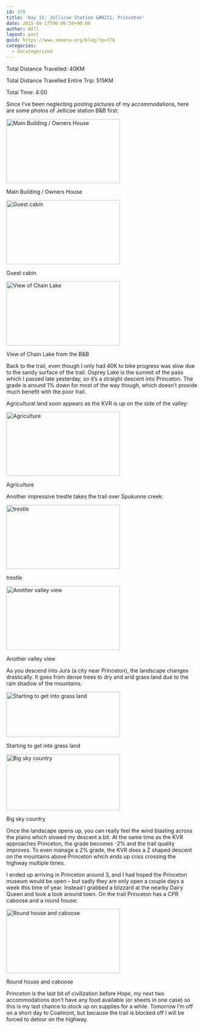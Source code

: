 ```yaml
---
id: 378
title: 'Day 11: Jellicoe Station &#8211; Princeton'
date: 2015-09-17T06:06:50+00:00
author: WIll
layout: post
guid: https://www.skeena.org/blog/?p=378
categories:
  - Uncategorized
---
```

Total Distance Travelled: 40KM

Total Distance Travelled Entire Trip: 515KM

Total Time: 4:00

Since I&#8217;ve been neglecting posting pictures of my accommodations, here are some photos of Jellicoe station B&B first:

<div id="attachment_379" style="width: 310px" class="wp-caption alignnone">
  <a href="https://www.skeena.org/blog/wp-content/uploads/2015/09/20150913_105516.jpg"><img aria-describedby="caption-attachment-379" loading="lazy" class="size-medium wp-image-379" src="https://www.skeena.org/blog/wp-content/uploads/2015/09/20150913_105516-300x169.jpg" alt="Main Building / Owners House" width="300" height="169" srcset="https://www.skeena.org/blog/wp-content/uploads/2015/09/20150913_105516-300x169.jpg 300w, https://www.skeena.org/blog/wp-content/uploads/2015/09/20150913_105516-1024x576.jpg 1024w, https://www.skeena.org/blog/wp-content/uploads/2015/09/20150913_105516-500x281.jpg 500w, https://www.skeena.org/blog/wp-content/uploads/2015/09/20150913_105516.jpg 1632w" sizes="(max-width: 300px) 100vw, 300px" /></a>
  
  <p id="caption-attachment-379" class="wp-caption-text">
    Main Building / Owners House
  </p>
</div>

<div id="attachment_380" style="width: 310px" class="wp-caption alignnone">
  <a href="https://www.skeena.org/blog/wp-content/uploads/2015/09/20150913_105506.jpg"><img aria-describedby="caption-attachment-380" loading="lazy" class="size-medium wp-image-380" src="https://www.skeena.org/blog/wp-content/uploads/2015/09/20150913_105506-300x169.jpg" alt="Guest cabin" width="300" height="169" srcset="https://www.skeena.org/blog/wp-content/uploads/2015/09/20150913_105506-300x169.jpg 300w, https://www.skeena.org/blog/wp-content/uploads/2015/09/20150913_105506-1024x576.jpg 1024w, https://www.skeena.org/blog/wp-content/uploads/2015/09/20150913_105506-500x281.jpg 500w, https://www.skeena.org/blog/wp-content/uploads/2015/09/20150913_105506.jpg 1632w" sizes="(max-width: 300px) 100vw, 300px" /></a>
  
  <p id="caption-attachment-380" class="wp-caption-text">
    Guest cabin
  </p>
</div>

<div id="attachment_381" style="width: 310px" class="wp-caption alignnone">
  <a href="https://www.skeena.org/blog/wp-content/uploads/2015/09/20150913_105421.jpg"><img aria-describedby="caption-attachment-381" loading="lazy" class="size-medium wp-image-381" src="https://www.skeena.org/blog/wp-content/uploads/2015/09/20150913_105421-300x169.jpg" alt="View of Chain Lake" width="300" height="169" srcset="https://www.skeena.org/blog/wp-content/uploads/2015/09/20150913_105421-300x169.jpg 300w, https://www.skeena.org/blog/wp-content/uploads/2015/09/20150913_105421-1024x576.jpg 1024w, https://www.skeena.org/blog/wp-content/uploads/2015/09/20150913_105421-500x281.jpg 500w, https://www.skeena.org/blog/wp-content/uploads/2015/09/20150913_105421.jpg 1632w" sizes="(max-width: 300px) 100vw, 300px" /></a>
  
  <p id="caption-attachment-381" class="wp-caption-text">
    View of Chain Lake from the B&B
  </p>
</div>

Back to the trail, even though I only had 40K to bike progress was slow due to the sandy surface of the trail. Osprey Lake is the summit of the pass which I passed late yesterday, so it&#8217;s a straight descent into Princeton. The grade is around 1% down for most of the way though, which doesn&#8217;t provide much benefit with the poor trail.

Agricultural land soon appears as the KVR is up on the side of the valley:

<div id="attachment_382" style="width: 310px" class="wp-caption alignnone">
  <a href="https://www.skeena.org/blog/wp-content/uploads/2015/09/20150913_113354.jpg"><img aria-describedby="caption-attachment-382" loading="lazy" class="size-medium wp-image-382" src="https://www.skeena.org/blog/wp-content/uploads/2015/09/20150913_113354-300x169.jpg" alt="Agriculture" width="300" height="169" srcset="https://www.skeena.org/blog/wp-content/uploads/2015/09/20150913_113354-300x169.jpg 300w, https://www.skeena.org/blog/wp-content/uploads/2015/09/20150913_113354-1024x576.jpg 1024w, https://www.skeena.org/blog/wp-content/uploads/2015/09/20150913_113354-500x281.jpg 500w, https://www.skeena.org/blog/wp-content/uploads/2015/09/20150913_113354.jpg 1632w" sizes="(max-width: 300px) 100vw, 300px" /></a>
  
  <p id="caption-attachment-382" class="wp-caption-text">
    Agriculture
  </p>
</div>

Another impressive trestle takes the trail over Spukunne creek:

<div id="attachment_383" style="width: 310px" class="wp-caption alignnone">
  <a href="https://www.skeena.org/blog/wp-content/uploads/2015/09/20150913_120800.jpg"><img aria-describedby="caption-attachment-383" loading="lazy" class="size-medium wp-image-383" src="https://www.skeena.org/blog/wp-content/uploads/2015/09/20150913_120800-300x169.jpg" alt="trestle" width="300" height="169" srcset="https://www.skeena.org/blog/wp-content/uploads/2015/09/20150913_120800-300x169.jpg 300w, https://www.skeena.org/blog/wp-content/uploads/2015/09/20150913_120800-1024x576.jpg 1024w, https://www.skeena.org/blog/wp-content/uploads/2015/09/20150913_120800-500x281.jpg 500w, https://www.skeena.org/blog/wp-content/uploads/2015/09/20150913_120800.jpg 1632w" sizes="(max-width: 300px) 100vw, 300px" /></a>
  
  <p id="caption-attachment-383" class="wp-caption-text">
    trestle
  </p>
</div>

<div id="attachment_384" style="width: 310px" class="wp-caption alignnone">
  <a href="https://www.skeena.org/blog/wp-content/uploads/2015/09/20150913_131810.jpg"><img aria-describedby="caption-attachment-384" loading="lazy" class="size-medium wp-image-384" src="https://www.skeena.org/blog/wp-content/uploads/2015/09/20150913_131810-300x169.jpg" alt="Another valley view" width="300" height="169" srcset="https://www.skeena.org/blog/wp-content/uploads/2015/09/20150913_131810-300x169.jpg 300w, https://www.skeena.org/blog/wp-content/uploads/2015/09/20150913_131810-1024x576.jpg 1024w, https://www.skeena.org/blog/wp-content/uploads/2015/09/20150913_131810-500x281.jpg 500w, https://www.skeena.org/blog/wp-content/uploads/2015/09/20150913_131810.jpg 1632w" sizes="(max-width: 300px) 100vw, 300px" /></a>
  
  <p id="caption-attachment-384" class="wp-caption-text">
    Another valley view
  </p>
</div>

As you descend into Jura (a city near Princeton), the landscape changes drastically. It goes from dense trees to dry and arid grass land due to the rain shadow of the mountains.

<div id="attachment_385" style="width: 310px" class="wp-caption alignnone">
  <a href="https://www.skeena.org/blog/wp-content/uploads/2015/09/20150913_132456.jpg"><img aria-describedby="caption-attachment-385" loading="lazy" class="size-medium wp-image-385" src="https://www.skeena.org/blog/wp-content/uploads/2015/09/20150913_132456-300x119.jpg" alt="Starting to get into grass land" width="300" height="119" srcset="https://www.skeena.org/blog/wp-content/uploads/2015/09/20150913_132456-300x119.jpg 300w, https://www.skeena.org/blog/wp-content/uploads/2015/09/20150913_132456-1024x405.jpg 1024w, https://www.skeena.org/blog/wp-content/uploads/2015/09/20150913_132456-500x198.jpg 500w" sizes="(max-width: 300px) 100vw, 300px" /></a>
  
  <p id="caption-attachment-385" class="wp-caption-text">
    Starting to get into grass land
  </p>
</div>

<div id="attachment_386" style="width: 310px" class="wp-caption alignnone">
  <a href="https://www.skeena.org/blog/wp-content/uploads/2015/09/20150913_134029.jpg"><img aria-describedby="caption-attachment-386" loading="lazy" class="size-medium wp-image-386" src="https://www.skeena.org/blog/wp-content/uploads/2015/09/20150913_134029-300x148.jpg" alt="Big sky country" width="300" height="148" srcset="https://www.skeena.org/blog/wp-content/uploads/2015/09/20150913_134029-300x148.jpg 300w, https://www.skeena.org/blog/wp-content/uploads/2015/09/20150913_134029-1024x504.jpg 1024w, https://www.skeena.org/blog/wp-content/uploads/2015/09/20150913_134029-500x246.jpg 500w" sizes="(max-width: 300px) 100vw, 300px" /></a>
  
  <p id="caption-attachment-386" class="wp-caption-text">
    Big sky country
  </p>
</div>

Once the landscape opens up, you can really feel the wind blasting across the plains which slowed my descent a bit. At the same time as the KVR approaches Princeton, the grade becomes -2% and the trail quality improves. To even manage a 2% grade, the KVR does a Z shaped descent on the mountains above Princeton which ends up criss crossing the highway multiple times.

I ended up arriving in Princeton around 3, and I had hoped the Princeton museum would be open &#8211; but sadly they are only open a couple days a week this time of year. Instead I grabbed a blizzard at the nearby Dairy Queen and took a look around town. On the trail Princeton has a CPR caboose and a round house:

<div id="attachment_387" style="width: 310px" class="wp-caption alignnone">
  <a href="https://www.skeena.org/blog/wp-content/uploads/2015/09/20150913_162018.jpg"><img aria-describedby="caption-attachment-387" loading="lazy" class="size-medium wp-image-387" src="https://www.skeena.org/blog/wp-content/uploads/2015/09/20150913_162018-300x169.jpg" alt="Round house and caboose" width="300" height="169" srcset="https://www.skeena.org/blog/wp-content/uploads/2015/09/20150913_162018-300x169.jpg 300w, https://www.skeena.org/blog/wp-content/uploads/2015/09/20150913_162018-1024x576.jpg 1024w, https://www.skeena.org/blog/wp-content/uploads/2015/09/20150913_162018-500x281.jpg 500w, https://www.skeena.org/blog/wp-content/uploads/2015/09/20150913_162018.jpg 1632w" sizes="(max-width: 300px) 100vw, 300px" /></a>
  
  <p id="caption-attachment-387" class="wp-caption-text">
    Round house and caboose
  </p>
</div>

Princeton is the last bit of civilization before Hope, my next two accommodations don&#8217;t have any food available (or sheets in one case) so this is my last chance to stock up on supplies for a while. Tomorrow I&#8217;m off on a short day to Coalmont, but because the trail is blocked off I will be forced to detour on the highway.
